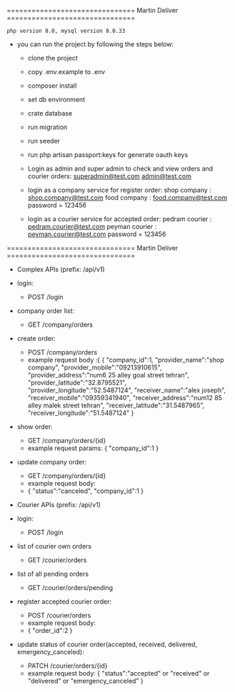 =============================== Martin Deliver ===============================

    php version 8.0, mysql version 8.0.33


- you can run the project by following the steps below:

    - clone the project
    - copy .env.example to .env
    - composer install
    - set db environment
    - crate database
    - run migration
    - run seeder
    - run php artisan passport:keys for generate oauth keys

    - Login as admin and super admin to check and view orders and courier orders:
      superadmin@test.com 
      admin@test.com
    
    - login as a company service for register order:
      shop company : shop.company@test.com 
      food company : food.company@test.com 
      password = 123456

    - login as a courier service for accepted order:
      pedram courier : pedram.courier@test.com 
      peyman courier : peyman.courier@test.com 
      password = 123456
    

=============================== Martin Deliver ===============================

- Complex APIs (prefix: /api/v1)

- login:
    - POST /login

- company order list:
    - GET /company/orders

- create order:
    - POST /company/orders
    - example request body :{
      {
      "company_id":1,
      "provider_name":"shop company",
      "provider_mobile":"09213910615",
      "provider_address":"num6 25 alley goal street tehran",
      "provider_latitude":"32.8795521",
      "provider_longitude":"52.5487124",
      "receiver_name":"alex joseph",
      "receiver_mobile":"09359341940",
      "receiver_address":"num12 85 alley malek street tehran",
      "receiver_latitude":"31.5487965",
      "receiver_longitude":"51.5487124"
       }

- show order:
    - GET /company/orders/{id}
    - example request params:
        {
            "company_id":1
        }

- update company order:
   - GET /company/orders/{id}
   - example request body:
   - {
     "status":"canceled",
     "company_id":1
     }
  
- Courier APIs (prefix: /api/v1)

- login:
    - POST /login

- list of courier own orders
    - GET /courier/orders

- list of all pending orders
    - GET /courier/orders/pending

- register accepted courier order:
    - POST /courier/orders
    - example request body:
    - {
      "order_id":2
      }
  
- update status of courier order(accepted, received, delivered, emergency_canceled):
    - PATCH /courier/orders/{id}
    - example request body:
       {
        "status":"accepted" or "received" or "delivered" or "emergency_canceled"
        }
